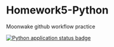# Homework5-Python
Moonwake github workflow practice

[![Python application status badge](https://github.com/triscuitcircuit/Homework5-Python/actions/workflows/python-app.yml/badge.svg)](https://github.com/triscuitcircuit/Homework5-Python/actions/workflows/python-app.yml)

